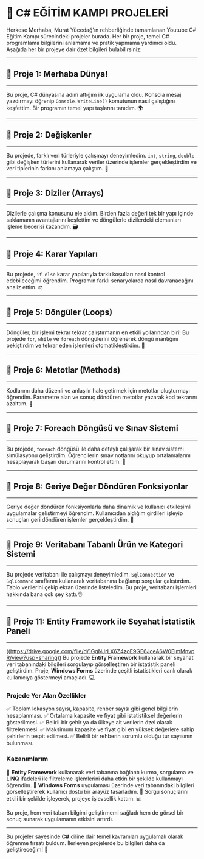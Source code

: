# 🚀 C# EĞİTİM KAMPI PROJELERİ

Herkese Merhaba, Murat Yücedağ'ın rehberliğinde tamamlanan Youtube C# Eğitim Kampı sürecindeki projeler burada. Her bir proje, temel C# programlama bilgilerini anlamama ve pratik yapmama yardımcı oldu. Aşağıda her bir projeye dair özet bilgileri bulabilirsiniz:
___

## 📍 Proje 1: Merhaba Dünya!
---
Bu proje, C# dünyasına adım attığım ilk uygulama oldu. Konsola mesaj yazdırmayı öğrenip `Console.WriteLine()` komutunun nasıl çalıştığını keşfettim. Bir programın temel yapı taşlarını tanıdım. 🌍
___

## 📍 Proje 2: Değişkenler
---
Bu projede, farklı veri türleriyle çalışmayı deneyimledim. `int`, `string`, `double` gibi değişken türlerini kullanarak veriler üzerinde işlemler gerçekleştirdim ve veri tiplerinin farkını anlamaya çalıştım. 🔢
___

## 📍 Proje 3: Diziler (Arrays)
---
Dizilerle çalışma konusunu ele aldım. Birden fazla değeri tek bir yapı içinde saklamanın avantajlarını keşfettim ve döngülerle dizilerdeki elemanları işleme becerisi kazandım. 🗃️
___

## 📍 Proje 4: Karar Yapıları
---
Bu projede, `if-else` karar yapılarıyla farklı koşulları nasıl kontrol edebileceğimi öğrendim. Programın farklı senaryolarda nasıl davranacağını analiz ettim. ⚖️
___

## 📍 Proje 5: Döngüler (Loops)
---
Döngüler, bir işlemi tekrar tekrar çalıştırmanın en etkili yollarından biri! Bu projede `for`, `while` ve `foreach` döngülerini öğrenerek döngü mantığını pekiştirdim ve tekrar eden işlemleri otomatikleştirdim. 🔁
___

## 📍 Proje 6: Metotlar (Methods)
---
Kodlarımı daha düzenli ve anlaşılır hale getirmek için metotlar oluşturmayı öğrendim. Parametre alan ve sonuç döndüren metotlar yazarak kod tekrarını azalttım. 📑
___

## 📍 Proje 7: Foreach Döngüsü ve Sınav Sistemi
---
Bu projede, `foreach` döngüsü ile daha detaylı çalışarak bir sınav sistemi simülasyonu geliştirdim. Öğrencilerin sınav notlarını okuyup ortalamalarını hesaplayarak başarı durumlarını kontrol ettim. 📝
___

## 📍 Proje 8: Geriye Değer Döndüren Fonksiyonlar
---
Geriye değer döndüren fonksiyonlarla daha dinamik ve kullanıcı etkileşimli uygulamalar geliştirmeyi öğrendim. Kullanıcıdan aldığım girdileri işleyip sonuçları geri döndüren işlemler gerçekleştirdim. 🔄
___

## 📍 Proje 9: Veritabanı Tabanlı Ürün ve Kategori Sistemi
---
Bu projede veritabanı ile çalışmayı deneyimledim. `SqlConnection` ve `SqlCommand` sınıflarını kullanarak veritabanına bağlanıp sorgular çalıştırdım. Tablo verilerini çekip ekran üzerinde listeledim. Bu proje, veritabanı işlemleri hakkında bana çok şey kattı.👌
___

## 📍 Proje 11: Entity Framework ile Seyahat İstatistik Paneli
---
((https://drive.google.com/file/d/1GqNJrLX6Z4zoE9GE6JceA6W0EjmMnvpR/view?usp=sharing))
Bu projede **Entity Framework** kullanarak bir seyahat veri tabanındaki bilgileri sorgulayıp görselleştiren bir istatistik paneli geliştirdim. Proje, **Windows Forms** üzerinde çeşitli istatistikleri canlı olarak kullanıcıya göstermeyi amaçladı. 💻

### **Projede Yer Alan Özellikler**
✅ Toplam lokasyon sayısı, kapasite, rehber sayısı gibi genel bilgilerin hesaplanması.
✅ Ortalama kapasite ve fiyat gibi istatistiksel değerlerin gösterilmesi.
✅ Belirli bir şehir ya da ülkeye ait verilerin özel olarak filtrelenmesi.
✅ Maksimum kapasite ve fiyat gibi en yüksek değerlere sahip şehirlerin tespit edilmesi.
✅ Belirli bir rehberin sorumlu olduğu tur sayısının bulunması.

### **Kazanımlarım**
🎯 **Entity Framework** kullanarak veri tabanına bağlantı kurma, sorgulama ve **LINQ** ifadeleri ile filtreleme işlemlerini daha etkin bir şekilde kullanmayı öğrendim.
🎯 **Windows Forms** uygulaması üzerinde veri tabanındaki bilgileri görselleştirerek kullanıcı dostu bir arayüz tasarladım.
🎯 Sorgu sonuçlarını etkili bir şekilde işleyerek, projeye işlevsellik kattım. 📊

Bu proje, hem veri tabanı bilgimi geliştirmemi sağladı hem de görsel bir sonuç sunarak uygulamanın etkisini artırdı.

---
Bu projeler sayesinde **C#** diline dair temel kavramları uygulamalı olarak öğrenme fırsatı buldum. İlerleyen projelerde bu bilgileri daha da geliştireceğim! 🚀

